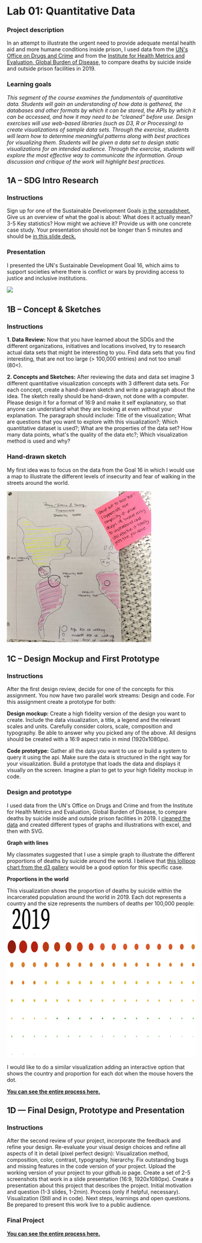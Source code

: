 
# Lab 01: Quantitative Data

### Project description
In an attempt to illustrate the urgent need to provide adequate mental health aid and more humane conditions inside prison, I used data from the <a href="https://dataunodc.un.org/dp-prisons-persons-held">UN's Office on Drugs and Crime</a> and from the <a href="https://ourworldindata.org/suicide#800-000-people-die-from-suicide-every-year">Institute for Health Metrics and Evaluation, Global Burden of Disease</a>, to compare deaths by suicide inside and outside prison facilities in 2019.

### Learning goals
<i>This segment of the course examines the fundamentals of quantitative data. Students will gain an
understanding of how data is gathered, the databases and other formats by which it can be stored,
the APIs by which it can be accessed, and how it may need to be “cleaned” before use. Design
exercises will use web-based libraries (such as D3, R or Processing) to create visualizations of sample
data sets. Through the exercise, students will learn how to determine meaningful patterns along with
best practices for visualizing them. Students will be given a data set to design static visualizations for
an intended audience. Through the exercise, students will explore the most effective way to
communicate the information. Group discussion and critique of the work will highlight best practices. </i>

## 1A – SDG Intro Research
### Instructions
Sign up for one of the Sustainable Development Goals <a href="https://docs.google.com/spreadsheets/d/10cj3CWiGuwZfWTllv0k6j37ZS63NS3ru0DV35oe0in0/edit#gid=526910931">in the spreadsheet.</a> Give us an overview of what the goal is about: What does it actually mean? 3-5 Key statistics? How might we achieve it? Provide us with one concrete case study. Your presentation should not be longer than 5 minutes and should be <a href="https://docs.google.com/presentation/d/1zQHVrOapd5NiZWMIuW9yzjX-Jn1iG8ourvFD3ePObHQ/edit#slide=id.g1493215f871_0_0">in this slide deck.</a>

### Presentation
I presented the UN's Sustainable Development Goal 16, which aims to support societies where there is conflict or wars by providing access to justice and inclusive institutions.

<img src="https://github.com/ibonnet/majorstudio1/blob/a2949b810194ac338f508d540dc2145a2d0ae810/Lab01/1A%E2%80%93SDGIntroResearch/1A-Goal16.png" height="300">

## 1B – Concept & Sketches
### Instructions
<b>1. Data Review:</b>
Now that you have learned about the SDGs and the different organizations, initiatives and locations involved, try to research actual data sets that might be interesting to you. Find data sets that you find interesting, that are not too large (> 100,000 entries) and not too small (80<).

<b>2. Concepts and Sketches:</b>
After reviewing the data and data set imagine 3 different quantitative visualization concepts with 3 different data sets. For each concept, create a hand-drawn sketch and write a paragraph about the idea. The sketch really should be hand-drawn, not done with a computer. Please design it for a format of 16:9 and make it self explanatory, so that anyone can understand what they are looking at even without your explanation.
The paragraph should include: Title of the visualization; What are questions that you want to explore with this visualization?; Which quantitative dataset is used?; What are the properties of the data set? How many data points, what's the quality of the data etc?; Which visualization method is used and why?

### Hand-drawn sketch
My first idea was to focus on the data from the Goal 16 in which I would use a map to illustrate the different levels of insecurity and fear of walking in the streets around the world.

<img src="https://github.com/ibonnet/majorstudio1/blob/ec7c450b9235ed1a61b0f7ee5a15523ce72007fb/images-1B/1B-Concept%20and%20sketches.jpg" height="400">

## 1C – Design Mockup and First Prototype
### Instructions
After the first design review, decide for one of the concepts for this assignment. You now have two parallel work streams: Design and code. For this assignment create a prototype for both:

<b>Design mockup:</b> Create a high fidelity version of the design you want to create. Include the data visualization, a title, a legend and the relevant scales and units. Carefully consider colors, scale, composition and typography. Be able to answer why you picked any of the above. All designs should be created with a 16:9 aspect ratio in mind (1920x1080px).

<b>Code prototype:</b> Gather all the data you want to use or build a system to query it using the api. Make sure the data is structured in the right way for your visualization. Build a prototype that loads the data and displays it visually on the screen. Imagine a plan to get to your high fidelity mockup in code.

### Design and prototype
I used data from the UN's Office on Drugs and Crime and from the Institute for Health Metrics and Evaluation, Global Burden of Disease, to compare deaths by suicide inside and outside prison facilities in 2019. I <a href="https://github.com/ibonnet/majorstudio1/tree/main/Lab01/metadata">cleaned the data</a> and created different types of graphs and illustrations with excel, and then with SVG. 

<b> Graph with lines </b>

My classmates suggested that I use a simple graph to illustrate the different proportions of deaths by suicide around the world. I believe that <a href="https://d3-graph-gallery.com/graph/lollipop_basic.html">this lollipop chart from the d3 gallery</a> would be a good option for this specific case.

<b> Proportions in the world </b>

This visualization shows the proportion of deaths by suicide within the incarcerated population around the world in 2019. Each dot represents a country and the size represents the numbers of deaths per 100,000 people:
<img src="https://github.com/ibonnet/majorstudio1/blob/82693318d0e7ea184f77bf4498f236c33180fba8/images-1B/svg-deaths-by-suicide-in-the-world.png" height="400">

I would like to do a similar visualization adding an interactive option that shows the country and proportion for each dot when the mouse hovers the dot.

<b><a href="https://github.com/ibonnet/majorstudio1/tree/main/Lab01/1C%20%E2%80%93Design%20Mockup%20and%20First%20Prototype">You can see the entire process here.</a></b>

## 1D — Final Design, Prototype and Presentation
### Instructions
After the second review of your project, incorporate the feedback and refine your design. Re-evaluate your visual design choices and refine all aspects of it in detail (pixel perfect design): Visualization method, composition, color, contrast, typography, hierarchy. Fix outstanding bugs and missing features in the code version of your project. Upload the working version of your project to your github.io page. Create a set of 2-5 screenshots that work in a slide presentation (16:9, 1920x1080px). Create a presentation about this project that describes the project. Initial motivation and question (1-3 slides, 1-2min). Process (only if helpful, necessary). Visualization (Still and in code). Next steps, learnings and open questions. Be prepared to present this work live to a public audience.

### Final Project

<b><a href="https://github.com/ibonnet/majorstudio1/tree/main/Lab01/1D%20%E2%80%94%20Final%20Design%20Prototype%20and%20Presentation">You can see the entire process here.</a></b>
